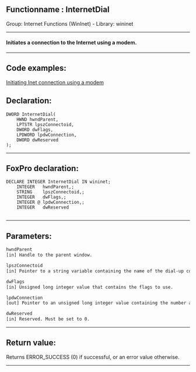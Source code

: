 <link rel="stylesheet" type="text/css" href="../../css/win32api.css">  
<link rel="stylesheet" href="https://cdnjs.cloudflare.com/ajax/libs/font-awesome/4.7.0/css/font-awesome.min.css">

## Functionname : InternetDial
Group: Internet Functions (WinInet) - Library: wininet    
***  


#### Initiates a connection to the Internet using a modem.
***  


## Code examples:
[Initiating Inet connection using a modem](../../samples/sample_312.md)  

## Declaration:
```foxpro  
DWORD InternetDial(
	HWND hwndParent,
    LPTSTR lpszConnectoid,
    DWORD dwFlags,
    LPDWORD lpdwConnection,
    DWORD dwReserved
);  
```  
***  


## FoxPro declaration:
```foxpro  
DECLARE INTEGER InternetDial IN wininet;
	INTEGER   hwndParent,;
	STRING    lpszConnectoid,;
	INTEGER   dwFlags,;
    INTEGER @ lpdwConnection,;
	INTEGER   dwReserved
  
```  
***  


## Parameters:
```txt  
hwndParent
[in] Handle to the parent window.

lpszConnectoid
[in] Pointer to a string variable containing the name of the dial-up connection to use.

dwFlags
[in] Unsigned long integer value that contains the flags to use.

lpdwConnection
[out] Pointer to an unsigned long integer value containing the number associated to the connection.

dwReserved
[in] Reserved. Must be set to 0.  
```  
***  


## Return value:
Returns ERROR_SUCCESS (0) if successful, or an error value otherwise.   
***  

